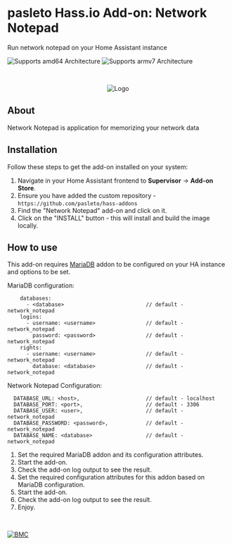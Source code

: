 # pasleto Hass.io Add-on: Network Notepad

Run network notepad on your Home Assistant instance

![Supports amd64 Architecture][amd64-shield] ![Supports armv7 Architecture][armv7-shield]

&nbsp;
<p align="center">
    <img src="https://raw.githubusercontent.com/pasleto/hass-addons/master/network_notepad/logo.png" alt="Logo"/>
</p>

## About

Network Notepad is application for memorizing your network data

## Installation

Follow these steps to get the add-on installed on your system:

1. Navigate in your Home Assistant frontend to **Supervisor** -> **Add-on Store**.
2. Ensure you have added the custom repository - ```https://github.com/pasleto/hass-addons```
3. Find the "Network Notepad" add-on and click on it.
4. Click on the "INSTALL" button - this will install and build the image locally.

## How to use

This add-on requires [MariaDB] addon to be configured on your HA instance and options to be set.

MariaDB configuration:
```
    databases:
      - <database>                          // default - network_notepad
    logins:
      - username: <username>                // default - network_notepad
        password: <password>                // default - network_notepad
    rights:
      - username: <username>                // default - network_notepad
        database: <database>                // default - network_notepad
``` 
Network Notepad Configuration:
```
  DATABASE_URL: <host>,                     // default - localhost
  DATABASE_PORT: <port>,                    // default - 3306
  DATABASE_USER: <user>,                    // default - network_notepad
  DATABASE_PASSWORD: <password>,            // default - network_notepad
  DATABASE_NAME: <database>                 // default - network_notepad
```

1. Set the required MariaDB addon and its configuration attributes.
2. Start the add-on.
3. Check the add-on log output to see the result.
4. Set the required configuration attributes for this addon based on MariaDB configuration.
5. Start the add-on.
6. Check the add-on log output to see the result.
7. Enjoy.

&nbsp;

[![BMC](https://www.buymeacoffee.com/assets/img/custom_images/white_img.png)](https://www.buymeacoffee.com/pasleto)

[amd64-shield]: https://img.shields.io/badge/amd64-yes-green.svg?style=for-the-badge
[armv7-shield]: https://img.shields.io/badge/armv7-yes-green.svg?style=for-the-badge
[MariaDB]: https://github.com/home-assistant/hassio-addons/tree/master/mariadb